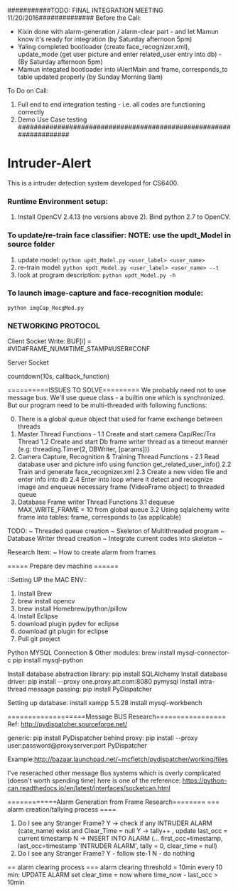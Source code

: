###########TODO: FINAL INTEGRATION MEETING 11/20/2016##############
Before the Call:
- Kixin done with alarm-generation / alarm-clear part - and let Mamun know it's ready for integration (by Saturday afternoon 5pm)
- Yaling completed bootloader (create face_recognizer.xml), update_mode (get user picture and enter related_user entry into db) -(By Saturday afternoon 5pm)
- Mamun integated bootloader into iAlertMain and frame, corresponds_to table updated properly (by Sunday Morning 9am)

To Do on Call:
1. Full end to end integration testing - i.e. all codes are functioning correctly
2. Demo Use Case testing
###################################################################


# Intruder-Alert
This is a intruder detection system developed for CS6400.

### **Runtime Environment** setup:
1. Install OpenCV 2.4.13 (no versions above 2). Bind python 2.7 to OpenCV.




### To update/re-train face classifier: **NOTE: use the updt_Model in source folder**
1. update model:
`python updt_Model.py <user_label> <user_name>` 				
2. re-train model:
`python updt_Model.py <user_label> <user_name> --t` 			
3. look at program description:
`python updt_Model.py -h`

### To launch image-capture and face-recognition module:
`python imgCap_RecgMod.py`



### NETWORKING PROTOCOL
Client Socket Write: BUF[i] = \#VID\#FRAME_NUM\#TIME_STAMP\#USER\#CONF


Server Socket

countdown(10s, callback_function)





==========ISSUES TO SOLVE=========
We probably need not to use message bus. We'll use queue class - a builtin one which is synchronized. 
But our program need to be multi-threaded with following functions:

0. There is a global queue object that used for frame exchange between threads
1. Master Thread
	Functions -
	1.1 Create and start camera Cap/Rec/Tra Thread
	1.2 Create and start Db frame writer thread as a timeout manner  (e.g: threading.Timer(2, DBWriter, [params]))
2. Camera Capture, Recognition & Training Thread
	Functions - 
	2.1 Read database user and picture info using function get_related_user_info() 
	2.2 Train and generate face_recognizer.xml
	2.3 Create a new video file and enter info into db
	2.4 Enter into loop where it detect and recognize image and enqueue necessary frame (VideoFrame object) to threaded queue
3. Database Frame writer Thread
	Functions
	3.1 dequeue MAX_WRITE_FRAME = 10 from global queue
	3.2 Using sqlalchemy write frame into tables: frame, corresponds to (as applicable)

TODO:
~ Threaded queue creation
~ Skeleton of Multithreaded program
~ Database Writer thread creation
~ Integrate current codes into skeleton
~ 

Research Item:
~ How to create alarm from frames

	
===== Prepare dev machine ======

::Setting UP the MAC ENV::

1. Install Brew
2. brew install opencv
3. brew install Homebrew/python/pillow
4. Install Eclipse
5. download plugin pydev for eclipse
6. download git plugin for eclipse
7. Pull git project 

Python MYSQL Connection & Other modules:
brew install mysql-connector-c
pip install mysql-python

Install database abstraction library: pip install SQLAlchemy
Install database driver: pip install --proxy one.proxy.att.com:8080 pymysql 
Install intra-thread message passing: pip install PyDispatcher

Setting up database:
install xampp 5.5.28
install mysql-workbench


===================Message BUS Research=================
Ref: http://pydispatcher.sourceforge.net/

generic: 
pip install PyDispatcher
behind proxy: pip install --proxy user:password@proxyserver:port PyDispatcher

Example:http://bazaar.launchpad.net/~mcfletch/pydispatcher/working/files

I've reserached other message Bus systems which is overly complicated (doesn't worth spending time)
here is one of the reference: https://python-can.readthedocs.io/en/latest/interfaces/socketcan.html

============Alarm Generation from Frame Research========
=== alarm creation/tallying process ====
1. Do I see any Stranger Frame? 
	Y -> check if any INTRUDER ALARM (cate_name) exist and Clear_Time = null
		Y -> tally++ , update last_occ = current timestamp
        N -> INSERT INTO ALARM (... first_occ=timestamp, last_occ=timestamp 'INTRUDER ALARM', tally = 0, clear_time = null)
2. Do I see any Stranger Frame? Y - follow ste-1
	N - do nothing

== alarm clearing process ===
alarm clearing threshold = 10min
every 10 min:
	UPDATE ALARM set clear_time = now where time_now - last_occ > 10min
